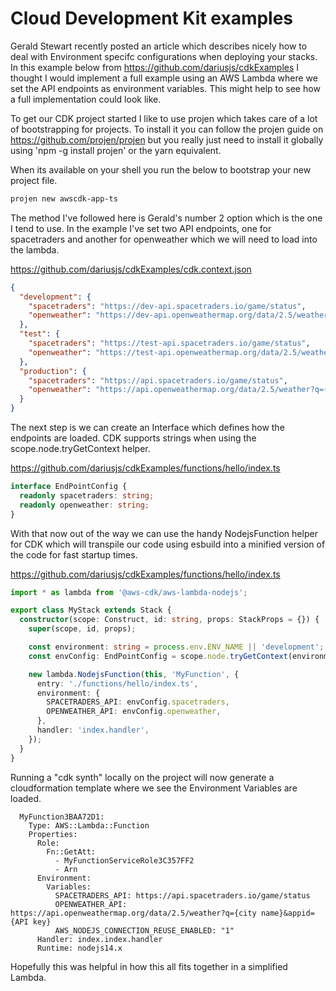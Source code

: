 # Cloud Development Kit examples

Gerald Stewart recently posted an article which describes nicely how to deal with Environment specifc configurations when deploying your stacks. In this example below from https://github.com/dariusjs/cdkExamples I thought I would implement a full example using an AWS Lambda where we set the API endpoints as environment variables. This might help to see how a full implementation could look like.


To get our CDK project started I like to use projen which takes care of a lot of bootstrapping for projects. To install it you can follow the projen guide on https://github.com/projen/projen but you really just need to install it globally using 'npm -g install projen' or the yarn equivalent.

When its available on your shell you run the below to bootstrap your new project file.

``` bash
projen new awscdk-app-ts 
```



The method I've followed here is Gerald's number 2 option which is the one I tend to use. In the example I've set two API endpoints, one for spacetraders and another for openweather which we will need to load into the lambda. 


https://github.com/dariusjs/cdkExamples/cdk.context.json
``` JSON
{
  "development": {
    "spacetraders": "https://dev-api.spacetraders.io/game/status",
    "openweather": "https://dev-api.openweathermap.org/data/2.5/weather?q={city name}&appid={API key}"
  },
  "test": {
    "spacetraders": "https://test-api.spacetraders.io/game/status",
    "openweather": "https://test-api.openweathermap.org/data/2.5/weather?q={city name}&appid={API key}"
  },
  "production": {
    "spacetraders": "https://api.spacetraders.io/game/status",
    "openweather": "https://api.openweathermap.org/data/2.5/weather?q={city name}&appid={API key}"
  }
}

```

The next step is we can create an Interface which defines how the endpoints are loaded. CDK supports strings when using the scope.node.tryGetContext helper.

https://github.com/dariusjs/cdkExamples/functions/hello/index.ts
``` typescript
interface EndPointConfig {
  readonly spacetraders: string;
  readonly openweather: string;
}
```

With that now out of the way we can use the handy NodejsFunction helper for CDK which will transpile our code using esbuild into a minified version of the code for fast startup times.  


https://github.com/dariusjs/cdkExamples/functions/hello/index.ts
``` typescript
import * as lambda from '@aws-cdk/aws-lambda-nodejs';

export class MyStack extends Stack {
  constructor(scope: Construct, id: string, props: StackProps = {}) {
    super(scope, id, props);

    const environment: string = process.env.ENV_NAME || 'development';
    const envConfig: EndPointConfig = scope.node.tryGetContext(environment);

    new lambda.NodejsFunction(this, 'MyFunction', {
      entry: './functions/hello/index.ts',
      environment: {
        SPACETRADERS_API: envConfig.spacetraders,
        OPENWEATHER_API: envConfig.openweather,
      },
      handler: 'index.handler',
    });
  }
}
```

Running a "cdk synth" locally on the project will now generate a cloudformation template where we see the Environment Variables are loaded.

```
  MyFunction3BAA72D1:
    Type: AWS::Lambda::Function
    Properties:
      Role:
        Fn::GetAtt:
          - MyFunctionServiceRole3C357FF2
          - Arn
      Environment:
        Variables:
          SPACETRADERS_API: https://api.spacetraders.io/game/status
          OPENWEATHER_API: https://api.openweathermap.org/data/2.5/weather?q={city name}&appid={API key}
          AWS_NODEJS_CONNECTION_REUSE_ENABLED: "1"
      Handler: index.index.handler
      Runtime: nodejs14.x
```

Hopefully this was helpful in how this all fits together in a simplified Lambda.
